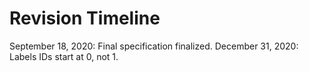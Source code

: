# Revision Timeline
September 18, 2020: Final specification finalized.
December 31, 2020: Labels IDs start at 0, not 1.
